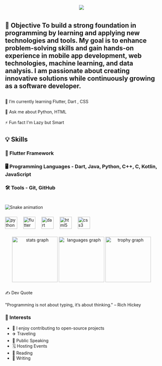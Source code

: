 <div align="center">
  <img src="https://readme-typing-svg.herokuapp.com?font=Poppins&size=50&color=00A2FF&weight=700&center=true&vCenter=true&width=500&height=50&lines=Hi+There!+👋;I'm+Arifa+Sultana!&pause=2000" />
</div>

<h1 align="left"></h1>

###

## 🎯 Objective To build a strong foundation in programming by learning and applying new technologies and tools. My goal is to enhance problem-solving skills and gain hands-on experience in mobile app development, web technologies, machine learning, and data analysis. I am passionate about creating innovative solutions while continuously growing as a software developer.

###

<h2 align="left"></h2>

###

<p align="left">🌱 I’m currently learning Flutter, Dart , CSS<br><br>💬 Ask me about Python, HTML<br><br>⚡ Fun fact I'm Lazy but Smart</p>

###

<h2 align="left"></h2>

## 💡 Skills 
### 🧩 Flutter Framework 
### 🖥️ Programming Languages - Dart, Java, Python, C++, C, Kotlin, JavaScript 
### 🛠️ Tools - Git, GitHub

###

<br clear="both">

<img src="https://raw.githubusercontent.com/arifasultana76/arifasultana76/output/snake.svg" alt="Snake animation" />

###

<div align="left">
  <img src="https://cdn.jsdelivr.net/gh/devicons/devicon/icons/python/python-original.svg" height="40" alt="python logo"  />
  <img width="12" />
  <img src="https://cdn.jsdelivr.net/gh/devicons/devicon/icons/flutter/flutter-original.svg" height="40" alt="flutter logo"  />
  <img width="12" />
  <img src="https://cdn.jsdelivr.net/gh/devicons/devicon/icons/dart/dart-original.svg" height="40" alt="dart logo"  />
  <img width="12" />
  <img src="https://cdn.jsdelivr.net/gh/devicons/devicon/icons/html5/html5-original.svg" height="40" alt="html5 logo"  />
  <img width="12" />
  <img src="https://cdn.jsdelivr.net/gh/devicons/devicon/icons/css3/css3-original.svg" height="40" alt="css3 logo"  />
</div>

###

<div align="center">
  <img src="https://github-readme-stats.vercel.app/api?username=arifasultana76&hide_title=false&hide_rank=false&show_icons=true&include_all_commits=true&count_private=true&disable_animations=false&theme=buefy&locale=en&hide_border=false&order=1" height="150" alt="stats graph"  />
  <img src="https://github-readme-stats.vercel.app/api/top-langs?username=arifasultana76&locale=en&hide_title=false&layout=compact&card_width=320&langs_count=5&theme=dracula&hide_border=false&order=2" height="150" alt="languages graph"  />
  <img src="https://github-profile-trophy.vercel.app?username=arifasultana76&theme=algolia&column=-1&row=1&margin-w=8&margin-h=8&no-bg=true&no-frame=false&order=4" height="150" alt="trophy graph"  />
</div>

###

<p align="left">✍️ Dev Quote<br><br>"Programming is not about typing, it’s about thinking."   – Rich Hickey</p>

###
### 🎯 Interests

- 📂 I enjoy contributing to open-source projects
- ✈️ Traveling
- 🎤 Public Speaking
- 🗓️ Hosting Events
- 📖 Reading
- 📝 Writing


   
